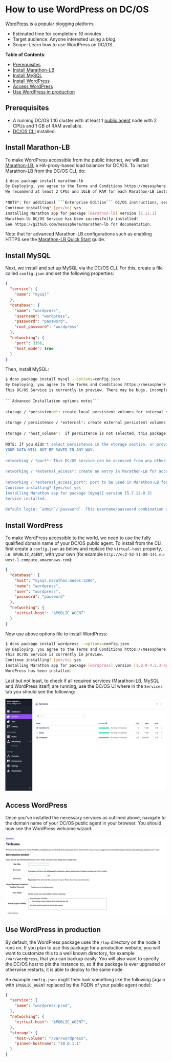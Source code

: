 # How to use WordPress on DC/OS

[WordPress](https://wordpress.com/) is a popular blogging platform.

- Estimated time for completion: 10 minutes
- Target audience: Anyone interested using a blog.
- Scope: Learn how to use WordPress on DC/OS.


**Table of Contents**:

- [Prerequisites](#prerequisites)
- [Install Marathon-LB](#install-marathon-lb)
- [Install MySQL](#install-mysql)
- [Install WordPress](#install-wordpress)
- [Access WordPress](#access-wordpress)
- [Use WordPress in production](#use-wordpress-in-production)

## Prerequisites

- A running DC/OS 1.10 cluster with at least 1 [public agent](https://dcos.io/docs/1.10/overview/concepts/#public-agent-node) node with 2 CPUs and 1 GB of RAM available.
- [DC/OS CLI](https://dcos.io/docs/1.10/usage/cli/install/) installed.

## Install Marathon-LB

To make WordPress accessible from the public Internet, we will use [Marathon-LB](https://github.com/mesosphere/marathon-lb), a HA-proxy-based load balancer for DC/OS. To install Marathon-LB from the DC/OS CLI, do:

```bash
$ dcos package install marathon-lb
By Deploying, you agree to the Terms and Conditions https://mesosphere.com/catalog-terms-conditions/#community-services
We recommend at least 2 CPUs and 1GiB of RAM for each Marathon-LB instance. 

*NOTE*: For additional ```Enterprise Edition``` DC/OS instructions, see https://docs.mesosphere.com/administration/id-and-access-mgt/service-auth/mlb-auth/
Continue installing? [yes/no] yes
Installing Marathon app for package [marathon-lb] version [1.11.1]
Marathon-lb DC/OS Service has been successfully installed!
See https://github.com/mesosphere/marathon-lb for documentation.
```
Note that for advanced Marathon-LB configurations such as enabling HTTPS see the [Marathon-LB Quick Start](https://dcos.io/docs/1.10/usage/service-discovery/marathon-lb/quickstart/) guide.

## Install MySQL

Next, we install and set up MySQL via the DC/OS CLI. For this, create a file called `config.json` and set the following properties:

```json
{
  "service": {
    "name": "mysql"
  },
  "database": {
    "name": "wordpress",
    "username": "wordpress",
    "password": "password",
    "root_password": "wordpress"
  },
  "networking": {
    "port": 3306,
    "host_mode": true
  }
}
```

Then, install MySQL:

```bash
$ dcos package install mysql --options=config.json 
By Deploying, you agree to the Terms and Conditions https://mesosphere.com/catalog-terms-conditions/#community-services
This DC/OS Service is currently in preview. There may be bugs, incomplete features, incorrect documentation, or other discrepancies.

```Advanced Installation options notes```

storage / *persistence*: create local persistent volumes for internal storage files to survive across restarts or failures.

storage / persistence / *external*: create external persistent volumes. This allows to use an external storage system such as Amazon EBS, OpenStack Cinder, EMC Isilon, EMC ScaleIO, EMC XtremIO, EMC VMAX and Google Compute Engine persistent storage. *NOTE*: To use external volumes with DC/OS, you MUST enable them during CLI or Advanced installation.

storage / *host_volume*:  if persistence is not selected, this package can use a local volume in the host for storage, like a local directory or an NFS mount. The parameter *host_volume* controls the path in the host in which these volumes will be created, which MUST be the same on all nodes of the cluster.

NOTE: If you didn't select persistence in the storage section, or provided a valid value for *host_volume* on installation,
YOUR DATA WILL NOT BE SAVED IN ANY WAY.

networking / *port*: This DC/OS service can be accessed from any other application through a NAMED VIP in the format *`service_name.marathon.l4lb.thisdcos.directory:port`*. Check status of the VIP in the *Network* tab of the DC/OS Dashboard (Enterprise DC/OS only).

networking / *external_access*: create an entry in Marathon-LB for accessing the service from outside of the cluster

networking / *external_access_port*: port to be used in Marathon-LB for accessing the service.
Continue installing? [yes/no] yes
Installing Marathon app for package [mysql] version [5.7.12-0.3]
Service installed.

Default login: `admin`/`password`. This username/password combination only applies if you haven't changed the defaults.
```

## Install WordPress

To make WordPress accessible to the world, we need to use the fully qualified domain name of your DC/OS public agent. To install from the CLI, first create a `config.json` as below and replace the `virtual-host` property, i.e. `$PUBLIC_AGENT`, with your own (for example `http://ec2-52-51-80-141.eu-west-1.compute.amazonaws.com`):

```json
{
  "database": {
    "host": "mysql.marathon.mesos:3306",
    "name": "wordpress",
    "user": "wordpress",
    "password": "password"
  },
  "networking": {
    "virtual-host": "$PUBLIC_AGENT"
  }
}
```

Now use above options file to install WordPress:

```bash
$ dcos package install wordpress --options=config.json 
By Deploying, you agree to the Terms and Conditions https://mesosphere.com/catalog-terms-conditions/#community-services
This DC/OS Service is currently in preview.
Continue installing? [yes/no] yes
Installing Marathon app for package [wordpress] version [1.0.0-4.5.3-apache]
WordPress has been installed.
```

Last but not least, to check if all required services (Marathon-LB, MySQL and WordPress itself) are running, use the DC/OS UI where in the `Services` tab you should see the following:

![Services](img/services.png)

## Access WordPress

Once you've installed the necessary services as outlined above, navigate to the domain name of your DC/OS public agent in your browser. You should now see the WordPress welcome wizard:

![WordPress welcome wizard](img/wordpress-welcome.png)

## Use WordPress in production

By default, the WordPress package uses the `/tmp` directory on the node it runs on. If you plan to use this package for a production website, you will want to customize this to a well known directory, for example `/var/wordpress`, that you can backup easily. You will also want to specify the DC/OS host to pin the instance to, so if the package is ever upgraded or otherwise restarts, it is able to deploy to the same node.

An example `config.json` might then look something like the following (again with `$PUBLIC_AGENT` replaced by the FQDN of your public agent node):

```json
{
  "service": {
    "name": "wordpress-prod",
  },
  "networking": {
    "virtual-host": "$PUBLIC_AGENT",
  },
  "storage": {
    "host-volume": "/var/wordpress",
    "pinned-hostname": "10.0.1.1"
  }
}
```
